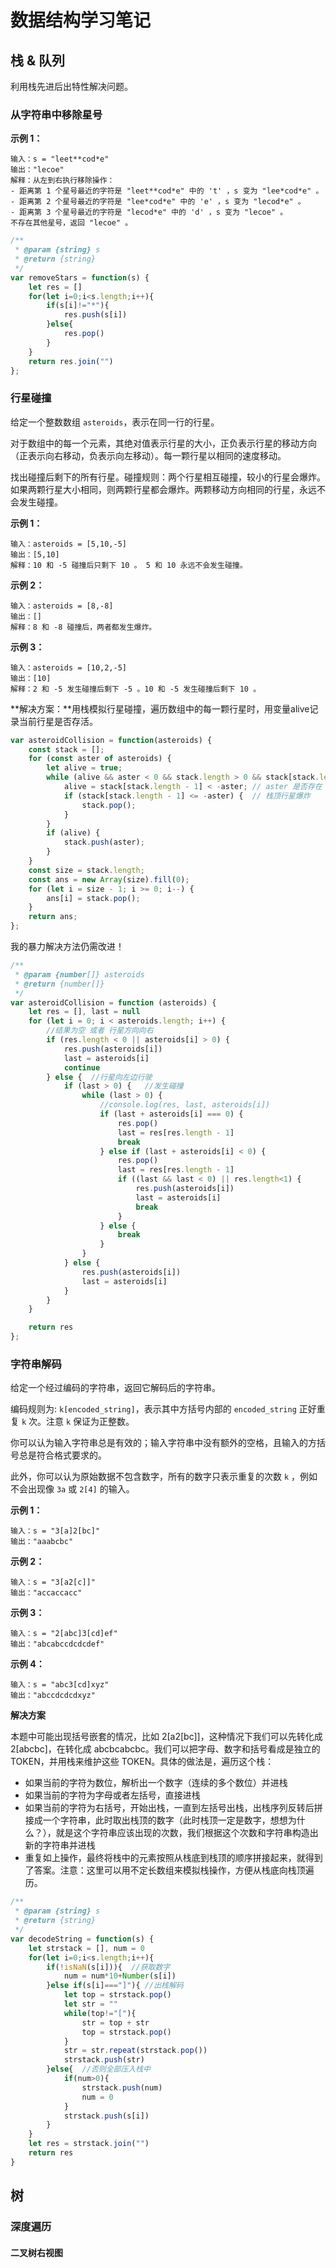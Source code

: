 # 数据结构学习笔记



## 栈 & 队列

利用栈先进后出特性解决问题。

### 从字符串中移除星号

[2390. 从字符串中移除星号]: https://leetcode.cn/problems/removing-stars-from-a-string/description/?envType=study-plan-v2&amp;id=leetcode-75

**示例 1：**

```
输入：s = "leet**cod*e"
输出："lecoe"
解释：从左到右执行移除操作：
- 距离第 1 个星号最近的字符是 "leet**cod*e" 中的 't' ，s 变为 "lee*cod*e" 。
- 距离第 2 个星号最近的字符是 "lee*cod*e" 中的 'e' ，s 变为 "lecod*e" 。
- 距离第 3 个星号最近的字符是 "lecod*e" 中的 'd' ，s 变为 "lecoe" 。
不存在其他星号，返回 "lecoe" 。
```

```js
/**
 * @param {string} s
 * @return {string}
 */
var removeStars = function(s) {
    let res = []
    for(let i=0;i<s.length;i++){
        if(s[i]!="*"){
            res.push(s[i])
        }else{
            res.pop()
        }
    }
    return res.join("")
};
```



### 行星碰撞

给定一个整数数组 `asteroids`，表示在同一行的行星。

对于数组中的每一个元素，其绝对值表示行星的大小，正负表示行星的移动方向（正表示向右移动，负表示向左移动）。每一颗行星以相同的速度移动。

找出碰撞后剩下的所有行星。碰撞规则：两个行星相互碰撞，较小的行星会爆炸。如果两颗行星大小相同，则两颗行星都会爆炸。两颗移动方向相同的行星，永远不会发生碰撞。

**示例 1：**

```
输入：asteroids = [5,10,-5]
输出：[5,10]
解释：10 和 -5 碰撞后只剩下 10 。 5 和 10 永远不会发生碰撞。
```

**示例 2：**

```
输入：asteroids = [8,-8]
输出：[]
解释：8 和 -8 碰撞后，两者都发生爆炸。
```

**示例 3：**

```
输入：asteroids = [10,2,-5]
输出：[10]
解释：2 和 -5 发生碰撞后剩下 -5 。10 和 -5 发生碰撞后剩下 10 。
```

**解决方案：**用栈模拟行星碰撞，遍历数组中的每一颗行星时，用变量alive记录当前行星是否存活。

```js
var asteroidCollision = function(asteroids) {
    const stack = [];
    for (const aster of asteroids) {
        let alive = true;
        while (alive && aster < 0 && stack.length > 0 && stack[stack.length - 1] > 0) {
            alive = stack[stack.length - 1] < -aster; // aster 是否存在
            if (stack[stack.length - 1] <= -aster) {  // 栈顶行星爆炸
                stack.pop();
            }
        }
        if (alive) {
            stack.push(aster);
        }
    }
    const size = stack.length;
    const ans = new Array(size).fill(0);
    for (let i = size - 1; i >= 0; i--) {
        ans[i] = stack.pop();
    }
    return ans;
};

```

我的暴力解决方法仍需改进！

```js
/**
 * @param {number[]} asteroids
 * @return {number[]}
 */
var asteroidCollision = function (asteroids) {
    let res = [], last = null
    for (let i = 0; i < asteroids.length; i++) {
        //结果为空 或者 行星方向向右
        if (res.length < 0 || asteroids[i] > 0) {
            res.push(asteroids[i])
            last = asteroids[i]
            continue
        } else {  //行星向左边行驶
            if (last > 0) {   //发生碰撞
                while (last > 0) {
                    //console.log(res, last, asteroids[i])
                    if (last + asteroids[i] === 0) {
                        res.pop()
                        last = res[res.length - 1]
                        break
                    } else if (last + asteroids[i] < 0) {
                        res.pop()
                        last = res[res.length - 1]
                        if ((last && last < 0) || res.length<1) {
                            res.push(asteroids[i])
                            last = asteroids[i]
                            break
                        }
                    } else {
                        break
                    }
                }
            } else {
                res.push(asteroids[i])
                last = asteroids[i]
            }
        }
    }

    return res
};
```



### 字符串解码

给定一个经过编码的字符串，返回它解码后的字符串。

编码规则为: `k[encoded_string]`，表示其中方括号内部的 `encoded_string` 正好重复 `k` 次。注意 `k` 保证为正整数。

你可以认为输入字符串总是有效的；输入字符串中没有额外的空格，且输入的方括号总是符合格式要求的。

此外，你可以认为原始数据不包含数字，所有的数字只表示重复的次数 `k` ，例如不会出现像 `3a` 或 `2[4]` 的输入。

**示例 1：**

```
输入：s = "3[a]2[bc]"
输出："aaabcbc"
```

**示例 2：**

```
输入：s = "3[a2[c]]"
输出："accaccacc"
```

**示例 3：**

```
输入：s = "2[abc]3[cd]ef"
输出："abcabccdcdcdef"
```

**示例 4：**

```
输入：s = "abc3[cd]xyz"
输出："abccdcdcdxyz"
```

**解决方案**

本题中可能出现括号嵌套的情况，比如 2[a2[bc]]，这种情况下我们可以先转化成 2[abcbc]，在转化成 abcbcabcbc。我们可以把字母、数字和括号看成是独立的 TOKEN，并用栈来维护这些 TOKEN。具体的做法是，遍历这个栈：

- 如果当前的字符为数位，解析出一个数字（连续的多个数位）并进栈
- 如果当前的字符为字母或者左括号，直接进栈
- 如果当前的字符为右括号，开始出栈，一直到左括号出栈，出栈序列反转后拼接成一个字符串，此时取出栈顶的数字（此时栈顶一定是数字，想想为什么？），就是这个字符串应该出现的次数，我们根据这个次数和字符串构造出新的字符串并进栈
- 重复如上操作，最终将栈中的元素按照从栈底到栈顶的顺序拼接起来，就得到了答案。注意：这里可以用不定长数组来模拟栈操作，方便从栈底向栈顶遍历。

```js
/**
 * @param {string} s
 * @return {string}
 */
var decodeString = function(s) {
    let strstack = [], num = 0
    for(let i=0;i<s.length;i++){
        if(!isNaN(s[i])){  //获取数字
            num = num*10+Number(s[i])
        }else if(s[i]==="]"){ //出栈解码
            let top = strstack.pop()
            let str = ""
            while(top!="["){
                str = top + str
                top = strstack.pop() 
            }
            str = str.repeat(strstack.pop())
            strstack.push(str)
        }else{  //否则全部压入栈中
            if(num>0){
                strstack.push(num)
                num = 0
            }
            strstack.push(s[i])
        }
    }
    let res = strstack.join("")
    return res
}
```



## 树

### 深度遍历

#### 二叉树右视图





